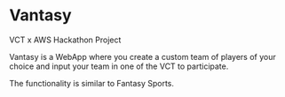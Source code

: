 # Vantasy

VCT x AWS Hackathon Project

Vantasy is a WebApp where you create a custom team of players of your choice and input your team in one of the VCT to participate. 

The functionality is similar to Fantasy Sports. 

